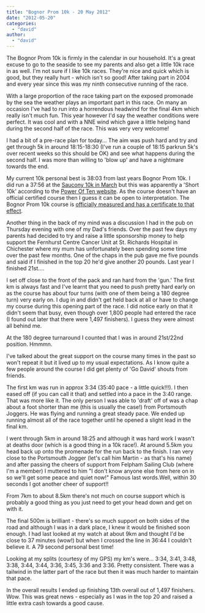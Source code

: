 ```yaml
---
title: "Bognor Prom 10k - 20 May 2012"
date: "2012-05-20"
categories: 
  - "david"
author: 
  - "david"
---
```


The Bognor Prom 10k is firmly in the calendar in our household. It's a great excuse to go to the seaside to see my parents and also get a little 10k race in as well. I'm not sure if I like 10k races. They're nice and quick which is good, but they really hurt - which isn't so good! After taking part in 2004 and every year since this was my ninth consecutive running of the race.

With a large proportion of the race taking part on the exposed promonade by the sea the weather plays an important part in this race. On many an occasion I've had to run into a horrendous headwind for the final 4km which really isn't much fun. This year however I'd say the weather conditions were perfect. It was cool and with a NNE wind which gave a little helping hand during the second half of the race. This was very very welcome!

I had a bit of a pre-race plan for today... The aim was push hard and try and get through 5k in around 18:15-18:30 (I've run a couple of 18:15 parkrun 5k's over recent weeks so this should be OK) and see what happens during the second half. I was more than willing to 'blow up' and have a nightmare towards the end.

My current 10k personal best is 38:03 from last years Bognor Prom 10k. I did run a 37:56 at the [Saucony 10k in March](/2012/03/saucony-10k-4-march-2012-david/ "Saucony 10k - 4 March 2012 (David)") but this was apparently a 'Short 10k' according to the [Power Of Ten website](http://www.thepowerof10.info/). As the course doesn't have an official certified course then I guess it can be open to interpretation. The Bognor Prom 10k course is [officially measured and has a certificate to that effect](http://www.coursemeasurement.org.uk/detail.php?area=South&no=2007125).

Another thing in the back of my mind was a discussion I had in the pub on Thursday evening with one of my Dad's friends. Over the past few days my parents had decided to try and raise a little sponsorship money to help support the Fernhurst Centre Cancer Unit at St. Richards Hospital in Chichester where my mum has unfortunately been spending some time over the past few months. One of the chaps in the pub gave me five pounds and said if I finished in the top 20 he'd give another 20 pounds. Last year I finished 21st....

I set off close to the front of the pack and ran hard from the 'gun.' The first km is always fast and I've learnt that you need to push pretty hard early on as the course has about four turns (with one of them being a 180 degree turn) very early on. I dug in and didn't get held back at all or have to change my course during this opening part of the race. I did notice early on that it didn't seem that busy, even though over 1,800 people had entered the race (I found out later that there were 1,497 finishers). I guess they were almost all behind me.

At the 180 degree turnaround I counted that I was in around 21st/22nd position. Hmmmn.

I've talked about the great support on the course many times in the past so won't repeat it but it lived up to my usual expectations. As I know quite a few people around the course I did get plenty of 'Go David' shouts from friends.

The first km was run in approx 3:34 (35:40 pace - a little quick!!!). I then eased off (if you can call it that) and settled into a pace in the 3:40 range. That was more like it. The only person I was able to 'draft' off of was a chap about a foot shorter than me (this is usually the case!) from Portsmouth Joggers. He was flying and running a great steady pace. We ended up running almost all of the race together until he opened a slight lead in the final km.

I went through 5km in around 18:25 and although it was hard work I wasn't at deaths door (which is a good thing in a 10k race!). At around 5.5km you head back up onto the promenade for the run back to the finish. I ran very close to the Portsmouth Jogger (let's call him Martin - as that's his name) and after passing the cheers of support from Felpham Sailing Club (where I'm a member) I muttered to him "I don't know anyone else from here on in so we'll get some peace and quiet now!" Famous last words.Well, within 30 seconds I got another cheer of support!!

From 7km to about 8.5km there's not much on course support which is probably a good thing as you just need to get your head down and get on with it.

The final 500m is brilliant - there's so much support on both sides of the road and although I was in a dark place, I knew it would be finished soon enough. I had last looked at my watch at about 9km and thought I'd be close to 37 minutes (wow!) but when I crossed the line in 36:44 I couldn't believe it. A 79 second personal best time!

Looking at my splits (courtesy of my GPS) my km's were... 3:34, 3:41, 3:48, 3:38, 3:44, 3:44, 3:36, 3:45, 3:36 and 3:36. Pretty consistent. There was a tailwind in the latter part of the race but then it was much harder to maintain that pace.

In the overall results I ended up finishing 13th overall out of 1,497 finishers. Wow. This was great news - especially as I was in the top 20 and raised a little extra cash towards a good cause.
